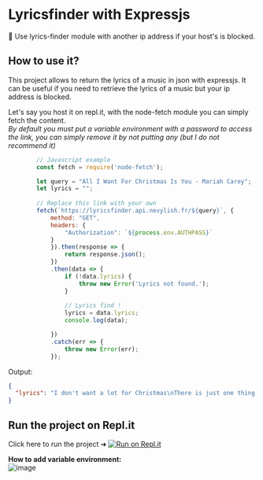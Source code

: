 # Lyricsfinder with Expressjs
🎵 Use lyrics-finder module with another ip address if your host's is blocked.

## How to use it?
This project allows to return the lyrics of a music in json with expressjs. It can be useful if you need to retrieve the lyrics of a music but your ip address is blocked.

Let's say you host it on repl.it, with the node-fetch module you can simply fetch the content.
<br>*By default you must put a variable environment with a password to access the link, you can simply remove it by not putting any (but I do not recommend it)*

```js
        // Javascript example
        const fetch = require('node-fetch');

        let query = "All I Want For Christmas Is You - Mariah Carey";
        let lyrics = "";
        
        // Replace this link with your own
        fetch(`https://lyricsfinder.api.nevylish.fr/${query}`, {
            method: "GET",
            headers: {
                "Authorization": `${process.env.AUTHPASS}`
            }
            }).then(response => {
                return response.json();
            })
            .then(data => {
                if (!data.lyrics) {
                    throw new Error('Lyrics not found.');
                }
                
                // Lyrics find !
                lyrics = data.lyrics;
                console.log(data);

            })
            .catch(err => {
                throw new Error(err);
            });
```
Output:
```json
{
  "lyrics": "I don't want a lot for Christmas\nThere is just one thing I need\nI don't care about the presents underneath the Christmas tree\nI just want you for my own\nMore than you could ever know\nMake my wish come true\nAll I want for Christmas is you\nYeah\n\nI don't want a lot for Christmas\nThere is just one thing I need (and I)\nDon't care about the presents underneath the Christmas tree\nI don't need to hang my stocking there upon the fireplace\nSanta Claus won't make me happy with a toy on Christmas Day\n\nI just want you for my own\nMore than you could ever know\nMake my wish come true\nAll I want for Christmas is you\nYou, baby\n\nOh, I won't ask for much this Christmas\nI won't even wish for snow (and I)\nI'm just gonna keep on waiting underneath the mistletoe\nI won't make a list and send it to the North Pole for Saint Nick\nI won't even stay awake to hear those magic reindeer click\n\n'Cause I just want you here tonight\nHolding on to me so tight\nWhat more can I do?\nOh, baby, all I want for Christmas is you\nYou, baby\n\nOh-oh, all the lights are shining so brightly everywhere (so brightly, baby)\nAnd the sound of children's laughter fills the air (oh, oh, yeah)\nAnd everyone is singing (oh, yeah)\nI hear those sleigh bells ringing\nSanta, won't you bring me the one I really need? (Yeah, oh)\nWon't you please bring my baby to me?\n\nOh, I don't want a lot for Christmas\nThis is all I'm asking for\nI just wanna see my baby standing right outside my door\n\nOh, I just want you for my own\nMore than you could ever know\nMake my wish come true\nOh, baby, all I want for Christmas is you\nYou, baby\n\nAll I want for Christmas is you, baby\nAll I want for Christmas is you, baby\nAll I want for Christmas is you, baby\nAll I want for Christmas (all I really want) is you, baby\nAll I want (I want) for Christmas (all I really want) is you, baby"
}
```

## Run the project on Repl.it
Click here to run the project ➜ [![Run on Repl.it](https://repl.it/badge/github/Nevylish/lyricsfinder-express)](https://repl.it/github/Nevylish/lyricsfinder-express)

**How to add variable environment:**<br>
![image](https://user-images.githubusercontent.com/36775882/146649227-eadbf585-acab-473f-8e73-891db072b15a.png)

